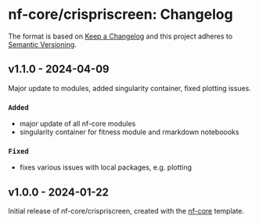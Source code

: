 # nf-core/crispriscreen: Changelog

The format is based on [Keep a Changelog](https://keepachangelog.com/en/1.0.0/)
and this project adheres to [Semantic Versioning](https://semver.org/spec/v2.0.0.html).

## v1.1.0 - 2024-04-09

Major update to modules, added singularity container, fixed plotting issues.

### `Added`

- major update of all nf-core modules
- singularity container for fitness module and rmarkdown noteboooks

### `Fixed`

- fixes various issues with local packages, e.g. plotting

## v1.0.0 - 2024-01-22

Initial release of nf-core/crispriscreen, created with the [nf-core](https://nf-co.re/) template.
